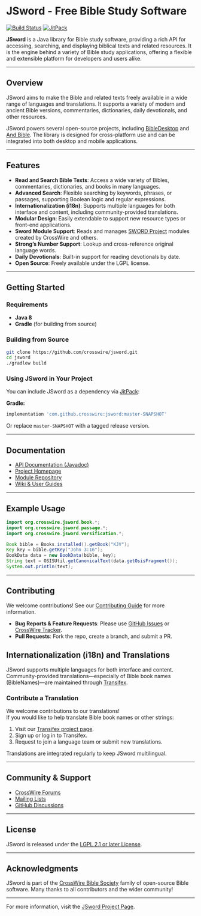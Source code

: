 # JSword - Free Bible Study Software

[![Build Status](https://github.com/crosswire/jsword/workflows/Java%20CI%20with%20Gradle/badge.svg)](https://github.com/crosswire/jsword/actions)
[![JitPack](https://jitpack.io/v/crosswire/jsword.svg)](https://jitpack.io/#crosswire/jsword)

**JSword** is a Java library for Bible study software, providing a rich API for accessing, searching, and displaying biblical texts and related resources. It is the engine behind a variety of Bible study applications, offering a flexible and extensible platform for developers and users alike.

---

## Overview

JSword aims to make the Bible and related texts freely available in a wide range of languages and translations. It supports a variety of modern and ancient Bible versions, commentaries, dictionaries, daily devotionals, and other resources.

JSword powers several open-source projects, including [BibleDesktop](https://github.com/crosswire/bibledesktop) and [And Bible](https://github.com/AndBible/and-bible). The library is designed for cross-platform use and can be integrated into both desktop and mobile applications.

---

## Features

- **Read and Search Bible Texts**: Access a wide variety of Bibles, commentaries, dictionaries, and books in many languages.
- **Advanced Search**: Flexible searching by keywords, phrases, or passages, supporting Boolean logic and regular expressions.
- **Internationalization (i18n)**: Supports multiple languages for both interface and content, including community-provided translations.
- **Modular Design**: Easily extendable to support new resource types or front-end applications.
- **Sword Module Support**: Reads and manages [SWORD Project](https://crosswire.org/sword) modules created by CrossWire and others.
- **Strong’s Number Support**: Lookup and cross-reference original language words.
- **Daily Devotionals**: Built-in support for reading devotionals by date.
- **Open Source**: Freely available under the LGPL license.

---

## Getting Started

### Requirements

- **Java 8**
- **Gradle** (for building from source)

### Building from Source

```bash
git clone https://github.com/crosswire/jsword.git
cd jsword
./gradlew build
```

### Using JSword in Your Project

You can include JSword as a dependency via [JitPack](https://jitpack.io/#crosswire/jsword):

**Gradle:**
```gradle
implementation 'com.github.crosswire:jsword:master-SNAPSHOT'
```
Or replace `master-SNAPSHOT` with a tagged release version.

---

## Documentation

- [API Documentation (Javadoc)](https://javadoc.io/doc/org.crosswire.jsword/jsword)
- [Project Homepage](http://crosswire.org/jsword)
- [Module Repository](http://crosswire.org/sword/modules)
- [Wiki & User Guides](https://github.com/crosswire/jsword/wiki)

---

## Example Usage

```java
import org.crosswire.jsword.book.*;
import org.crosswire.jsword.passage.*;
import org.crosswire.jsword.versification.*;

Book bible = Books.installed().getBook("KJV");
Key key = bible.getKey("John 3:16");
BookData data = new BookData(bible, key);
String text = OSISUtil.getCanonicalText(data.getOsisFragment());
System.out.println(text);
```

---

## Contributing

We welcome contributions! See our [Contributing Guide](CONTRIBUTING.md) for more information.

- **Bug Reports & Feature Requests**: Please use [GitHub Issues](https://github.com/crosswire/jsword/issues) or [CrossWire Tracker](https://tracker.crosswire.org/projects/JS).
- **Pull Requests**: Fork the repo, create a branch, and submit a PR.

## Internationalization (i18n) and Translations

JSword supports multiple languages for both interface and content. Community-provided translations—especially of Bible book names (BibleNames)—are maintained through [Transifex](https://www.transifex.com/crosswire/jsword/).

### Contribute a Translation

We welcome contributions to our translations!  
If you would like to help translate Bible book names or other strings:

1. Visit our [Transifex project page](https://www.transifex.com/crosswire/jsword/).
2. Sign up or log in to Transifex.
3. Request to join a language team or submit new translations.

Translations are integrated regularly to keep JSword multilingual.


---

## Community & Support

- [CrossWire Forums](https://community.crosswire.org)
- [Mailing Lists](http://crosswire.org/mailman/listinfo)
- [GitHub Discussions](https://github.com/crosswire/jsword/discussions)

---

## License

JSword is released under the [LGPL 2.1 or later License](LICENSE).

---

## Acknowledgments

JSword is part of the [CrossWire Bible Society](http://crosswire.org) family of open-source Bible software. Many thanks to all contributors and the wider community!

---

For more information, visit the [JSword Project Page](http://crosswire.org/jsword).
